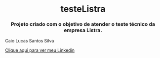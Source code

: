 <h1 align="center">
     <a> testeListra</a>
</h1>

<h3 align="center">
  Projeto criado com o objetivo de atender o teste técnico da empresa Listra. 
</h3>




<p>Caio Lucas Santos Silva</p><a href="https://www.linkedin.com/in/caio-lucas-santos-silva/">Clique aqui para ver meu Linkedin</a>    


